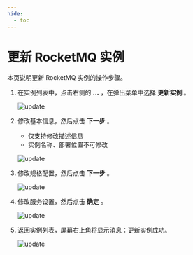 ```yaml
---
hide:
  - toc
---
```


# 更新 RocketMQ 实例

本页说明更新 RocketMQ 实例的操作步骤。

1. 在实例列表中，点击右侧的 __...__ ，在弹出菜单中选择 __更新实例__ 。

    ![update](https://docs.daocloud.io/daocloud-docs-images/docs/zh/docs/middleware/rocketmq/images/update00.png)

2. 修改基本信息，然后点击 __下一步__ 。

    - 仅支持修改描述信息
    - 实例名称、部署位置不可修改

    ![update](https://docs.daocloud.io/daocloud-docs-images/docs/zh/docs/middleware/rocketmq/images/update02.png)

3. 修改规格配置，然后点击 __下一步__ 。

    ![update](https://docs.daocloud.io/daocloud-docs-images/docs/zh/docs/middleware/rocketmq/images/update03.png)

4. 修改服务设置，然后点击 __确定__ 。

    ![update](https://docs.daocloud.io/daocloud-docs-images/docs/zh/docs/middleware/rocketmq/images/update04.png)

5. 返回实例列表，屏幕右上角将显示消息：更新实例成功。

    ![update](https://docs.daocloud.io/daocloud-docs-images/docs/zh/docs/middleware/rocketmq/images/update05.png)
